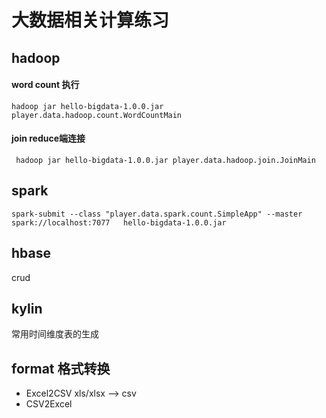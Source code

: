 # 大数据相关计算练习

## hadoop

#### word count 执行
 ```
 hadoop jar hello-bigdata-1.0.0.jar player.data.hadoop.count.WordCountMain 
 ```
 
#### join reduce端连接
```
 hadoop jar hello-bigdata-1.0.0.jar player.data.hadoop.join.JoinMain 
 ```

## spark
```
spark-submit --class "player.data.spark.count.SimpleApp" --master spark://localhost:7077   hello-bigdata-1.0.0.jar 
```

## hbase
crud

## kylin
常用时间维度表的生成

## format 格式转换

- Excel2CSV
xls/xlsx --> csv
- CSV2Excel

